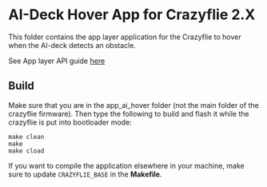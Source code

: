 # AI-Deck Hover App for Crazyflie 2.X

This folder contains the app layer application for the Crazyflie to hover when the AI-deck detects an obstacle. 

See App layer API guide [here](https://www.bitcraze.io/documentation/repository/crazyflie-firmware/master/userguides/app_layer/)

## Build

Make sure that you are in the app_ai_hover folder (not the main folder of the crazyflie firmware). Then type the following to build and flash it while the crazyflie is put into bootloader mode:

```
make clean
make 
make cload
```

If you want to compile the application elsewhere in your machine, make sure to update ```CRAZYFLIE_BASE``` in the **Makefile**.